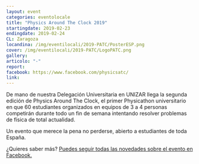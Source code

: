 ```yaml
---
layout: event
categories: eventolocale
title: "Physics Around The Clock 2019"
startingdate: 2019-02-23
endingdate: 2019-02-24
CL: Zaragoza
locandina: /img/eventilocali/2019-PATC/PosterESP.png
cover: /img/eventilocali/2019-PATC/LogoPATC.png
gallery:
articolo: "-"
report:
facebook: https://www.facebook.com/physicsatc/
link:
---
```


De mano de nuestra Delegación Universitaria en UNIZAR llega la segunda edición de Physics Around The Clock, el primer Physicathon universitario en que 60 estudiantes organizados en equipos de 3 a 4 personas competirán durante todo un fin de semana intentando resolver problemas de física de total actualidad.

Un evento que merece la pena no perderse, abierto a estudiantes de toda España.

¿Quieres saber más? <a href="https://www.facebook.com/physicsatc/">Puedes seguir todas las novedades sobre el evento en Facebook.</a>
